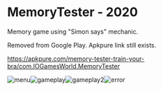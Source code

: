 # MemoryTester - 2020
Memory game using "Simon says" mechanic.

Removed from Google Play. Apkpure link still exists. 

https://apkpure.com/memory-tester-train-your-bra/com.IOGamesWorld.MemoryTester

![menu](https://github.com/user-attachments/assets/e4febcd3-75f9-4e13-aa86-25774475d415)![gameplay](https://github.com/user-attachments/assets/e68aeec8-1c6d-41ff-a730-35b0738242fc)![gameplay2](https://github.com/user-attachments/assets/6934be62-d056-4106-b5c7-ec5c291386d4)![error](https://github.com/user-attachments/assets/e36e6a13-90b1-478a-92e3-6403cd2fe37f)







